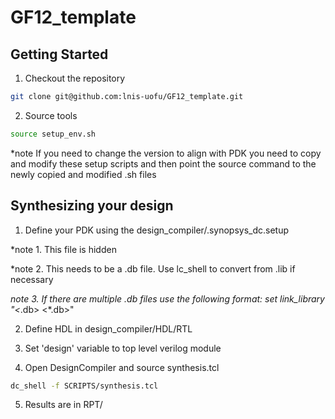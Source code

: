 # GF12_template

## Getting Started

1. Checkout the repository
```sh
git clone git@github.com:lnis-uofu/GF12_template.git
```
2. Source tools
```sh
source setup_env.sh
```
*note  If you need to change the version to align with PDK you need to copy and modify these setup scripts and then point the source command to the newly copied and modified .sh files

## Synthesizing your design

1. Define your PDK using the design_compiler/.synopsys_dc.setup
 
*note 1. This file is hidden

*note 2. This needs to be a .db file. Use lc_shell to convert from .lib if necessary

*note 3. If there are multiple .db files use the following format: 
        set link_library "<*.db> <*.db>"

2. Define HDL in design_compiler/HDL/RTL

3. Set 'design' variable to top level verilog module

4. Open DesignCompiler and source synthesis.tcl
```sh
dc_shell -f SCRIPTS/synthesis.tcl
```

5. Results are in RPT/
